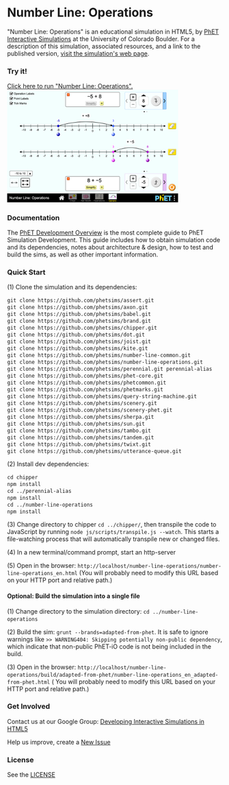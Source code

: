 Number Line: Operations
=============
"Number Line: Operations" is an educational simulation in HTML5,
by <a href="https://phet.colorado.edu/" target="_blank">PhET Interactive Simulations</a>
at the University of Colorado Boulder. For a description of this simulation, associated resources, and a link to the
published version,
<a href="https://phet.colorado.edu/en/simulation/number-line-operations" target="_blank">visit the simulation's web
page</a>.

### Try it!

<a href="https://phet.colorado.edu/sims/html/number-line-operations/latest/number-line-operations_en.html" target="_blank">
Click here to run "Number Line: Operations".</a>

<a href="https://phet.colorado.edu/sims/html/number-line-operations/latest/number-line-operations_en.html" target="_blank">
<img src="https://raw.githubusercontent.com/phetsims/number-line-operations/main/assets/number-line-operations-screenshot.png" alt="Screenshot" style="width: 400px;"/>
</a>

### Documentation

The <a href="https://github.com/phetsims/phet-info/blob/main/doc/phet-development-overview.md" target="_blank">PhET
Development Overview</a> is the most complete guide to PhET Simulation Development. This guide includes how to obtain
simulation code and its dependencies, notes about architecture & design, how to test and build the sims, as well as
other important information.

### Quick Start

(1) Clone the simulation and its dependencies:

```
git clone https://github.com/phetsims/assert.git
git clone https://github.com/phetsims/axon.git
git clone https://github.com/phetsims/babel.git
git clone https://github.com/phetsims/brand.git
git clone https://github.com/phetsims/chipper.git
git clone https://github.com/phetsims/dot.git
git clone https://github.com/phetsims/joist.git
git clone https://github.com/phetsims/kite.git
git clone https://github.com/phetsims/number-line-common.git
git clone https://github.com/phetsims/number-line-operations.git
git clone https://github.com/phetsims/perennial.git perennial-alias
git clone https://github.com/phetsims/phet-core.git
git clone https://github.com/phetsims/phetcommon.git
git clone https://github.com/phetsims/phetmarks.git
git clone https://github.com/phetsims/query-string-machine.git
git clone https://github.com/phetsims/scenery.git
git clone https://github.com/phetsims/scenery-phet.git
git clone https://github.com/phetsims/sherpa.git
git clone https://github.com/phetsims/sun.git
git clone https://github.com/phetsims/tambo.git
git clone https://github.com/phetsims/tandem.git
git clone https://github.com/phetsims/twixt.git
git clone https://github.com/phetsims/utterance-queue.git
```

(2) Install dev dependencies:

```
cd chipper
npm install
cd ../perennial-alias
npm install
cd ../number-line-operations
npm install
```

(3) Change directory to chipper `cd ../chipper/`, then transpile the code to JavaScript by
running `node js/scripts/transpile.js --watch`. This starts a file-watching process that will automatically transpile
new or changed files.

(4) In a new terminal/command prompt, start an http-server

(5) Open in the browser: `http://localhost/number-line-operations/number-line-operations_en.html` (You will probably
need to modify this URL based on your HTTP port and relative path.)

#### Optional: Build the simulation into a single file

(1) Change directory to the simulation directory: `cd ../number-line-operations`

(2) Build the sim: `grunt --brands=adapted-from-phet`. It is safe to ignore warnings
like `>> WARNING404: Skipping potentially non-public dependency`, which indicate that non-public PhET-iO code is not
being included in the build.

(3) Open in the
browser: `http://localhost/number-line-operations/build/adapted-from-phet/number-line-operations_en_adapted-from-phet.html` (
You will probably need to modify this URL based on your HTTP port and relative path.)

### Get Involved

Contact us at our Google
Group: <a href="http://groups.google.com/forum/#!forum/developing-interactive-simulations-in-html5" target="_blank">
Developing Interactive Simulations in HTML5</a>

Help us improve, create a <a href="http://github.com/phetsims/number-line-operations/issues/new" target="_blank">New
Issue</a>

### License

See the <a href="https://github.com/phetsims/number-line-operations/blob/main/LICENSE" target="_blank">LICENSE</a>
